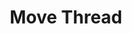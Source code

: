 ---
title: Move Thread
excerpt: |-
  Move a thread to another forum.

  Required scopes:
  + **post**
api:
  file: lolzteam-public-api-forum.json
  operationId: Threads.Move
deprecated: false
hidden: false
metadata:
  title: ''
  description: ''
  robots: index
next:
  description: ''
---